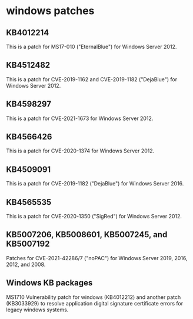 ﻿# windows patches  

## KB4012214  
This is a patch for MS17-010 ("EternalBlue") for Windows Server 2012.  

## KB4512482  
This is a patch for CVE-2019-1162 and CVE-2019-1182 ("DejaBlue") for Windows Server 2012.  

## KB4598297  
This is a patch for CVE-2021-1673 for Windows Server 2012.  

## KB4566426  
This is a patch for CVE-2020-1374 for Windows Server 2012.  

## KB4509091  
This is a patch for CVE-2019-1182 ("DejaBlue") for Windows Server 2016.  

## KB4565535  
This is a patch for CVE-2020-1350 ("SigRed") for Windows Server 2012. 

## KB5007206, KB5008601, KB5007245, and KB5007192
Patches for CVE-2021-42286/7 ("noPAC") for Windows Server 2019, 2016, 2012, and 2008.

## Windows KB packages
MS1710 Vulnerability patch for windows (KB4012212) and another patch (KB3033929) to resolve application digital signature certificate errors for legacy windows systems.
